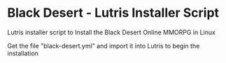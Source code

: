 # Black Desert - Lutris Installer Script
Lutris installer script to Install the Black Desert Online MMORPG in Linux

Get the file "black-desert.yml" and import it into Lutris to begin the installation

